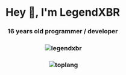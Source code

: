 <h1 align="center">Hey 👋, I'm LegendXBR</h1>
<h3 align="center">16 years old programmer / developer</h3>

<h3 align="center"><p>&nbsp;<img align="center" src="https://github-readme-stats.vercel.app/api?username=legendxbr&show_icons=true&locale=en&theme=dark" alt="legendxbr" /></p</h3>
<h3 align="center"><p>&nbsp;<img align="center" src="https://github-readme-stats.vercel-sigma-five.app/api/top-langs/?username=legendxbr&layout=compact&show_icons=true&locale=en&theme=dark" alt="toplang" /></p</h3>
